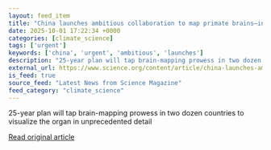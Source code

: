 ```yaml
---
layout: feed_item
title: "China launches ambitious collaboration to map primate brains—including ours"
date: 2025-10-01 17:22:34 +0000
categories: [climate_science]
tags: ['urgent']
keywords: ['china', 'urgent', 'ambitious', 'launches']
description: "25-year plan will tap brain-mapping prowess in two dozen countries to visualize the organ in unprecedented detail"
external_url: https://www.science.org/content/article/china-launches-ambitious-collaboration-map-primate-brains-including-ours
is_feed: true
source_feed: "Latest News from Science Magazine"
feed_category: "climate_science"
---
```


25-year plan will tap brain-mapping prowess in two dozen countries to visualize the organ in unprecedented detail

[Read original article](https://www.science.org/content/article/china-launches-ambitious-collaboration-map-primate-brains-including-ours)
